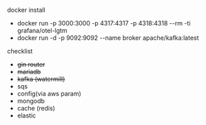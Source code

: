 docker install

* docker run -p 3000:3000 -p 4317:4317 -p 4318:4318 --rm -ti grafana/otel-lgtm
* docker run -d -p 9092:9092 --name broker apache/kafka\:latest 

checklist

* ~~gin router~~
* ~~mariadb~~
* ~~kafka (watermill)~~
* sqs
* config(via aws param)
* mongodb
* cache (redis)
* elastic